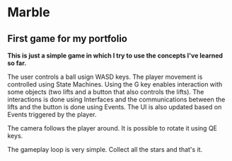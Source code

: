 # Marble

## First game for my portfolio

**This is just a simple game in which I try to use the concepts I've learned so far.**

The user controls a ball usign WASD keys. The player movement is controlled using State Machines. Using the G key enables interaction with some objects (two lifts and a button that also controls the lifts). The interactions is done using Interfaces and the communications between the lifts and the button is done using Events. The UI is also updated based on Events triggered by the player.

The camera follows the player around. It is possible to rotate it using QE keys.

The gameplay loop is very simple. Collect all the stars and that's it.

